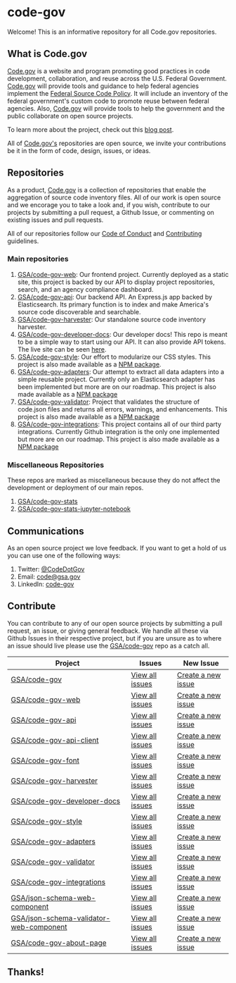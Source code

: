 # code-gov

Welcome! This is an informative repository for all Code.gov repositories.

## What is Code.gov

[Code.gov](https://code.gov) is a website and program promoting good practices in code development, collaboration, and reuse across the U.S. Federal Government. [Code.gov](https://code.gov) will provide tools and guidance to help federal agencies implement the [Federal Source Code Policy](https://code.gov/#/policy-guide/policy/introduction). It will include an inventory of the federal government's custom code to promote reuse between federal agencies. Also, [Code.gov](https://code.gov) will provide tools to help the government and the public collaborate on open source projects.

To learn more about the project, check out this [blog post](https://www.whitehouse.gov/blog/2016/08/08/peoples-code).

All of [Code.gov's](https://code.gov) repositories are open source, we invite your contributions be it in the form of code, design, issues, or ideas.

## Repositories

As a product, [Code.gov](https://code.gov) is a collection of repositories that enable the aggregation of source code inventory files. All of our work is open source and we encorage you to take a look and, if you wish, contribute to our projects by submitting a pull request, a Github Issue, or commenting on existing issues and pull requests.

All of our repositories follow our [Code of Conduct](CODE_OF_CONDUCT.md) and [Contributing](CONTRIBUTING.md) guidelines.

### Main repositories

1. [GSA/code-gov-web](https://github.com/GSA/code-gov-web): Our frontend project. Currently deployed as a static site, this project is backed by our API to display project repositories, search, and an agency compliance dashboard.
2. [GSA/code-gov-api](https://github.com/GSA/code-gov-api): Our backend API. An Express.js app backed by Elasticsearch. Its primary function is to index and make America's source code discoverable and searchable.
3. [GSA/code-gov-harvester](https://github.com/GSA/code-gov-harvester): Our standalone source code inventory harvester.
4. [GSA/code-gov-developer-docs](https://github.com/GSA/code-gov-developer-docs): Our developer docs! This repo is meant to be a simple way to start using our API. It can also provide API tokens. The live site can be seen [here](https://developers.code.gov).
5. [GSA/code-gov-style](https://github.com/GSA/code-gov-style): Our effort to modularize our CSS styles. This project is also made available as a [NPM package](https://www.npmjs.com/package/@code.gov/code-gov-style).
6. [GSA/code-gov-adapters](https://github.com/GSA/code-gov-adapters): Our attempt to extract all data adapters into a simple reusable project. Currently only an Elasticsearch adapter has been implemented but more are on our roadmap. This project is also made available as a [NPM package](https://www.npmjs.com/package/@code.gov/code-gov-adapter)
7. [GSA/code-gov-validator](https://github.com/GSA/code-gov-validator): Project that validates the structure of code.json files and returns all errors, warnings, and enhancements. This project is also made available as a [NPM package](https://www.npmjs.com/package/@code.gov/code-gov-validator)
8. [GSA/code-gov-integrations](https://github.com/GSA/code-gov-integrations): This project contains all of our third party integrations. Currently Github integration is the only one implemented but more are on our roadmap. This project is also made available as a [NPM package](https://www.npmjs.com/package/@code.gov/code-gov-integrations)

### Miscellaneous Repositories

These repos are marked as miscellaneous because they do not affect the development or deployment of our main repos.

1. [GSA/code-gov-stats](https://github.com/GSA/code-gov-stats)
2. [GSA/code-gov-stats-jupyter-notebook](https://github.com/GSA/code-gov-stats-jupyter-notebook)

## Communications

As an open source project we love feedback. If you want to get a hold of us you can use one of the following ways:

1. Twitter: [@CodeDotGov](https://twitter.com/CodeDotGov)
2. Email: [code@gsa.gov](mailto://code@gsa.gov)
3. LinkedIn: [code-gov](https://www.linkedin.com/company/code-gov/)

## Contribute

You can contribute to any of our open source projects by submitting a pull request, an issue, or giving general feedback.
We handle all these via Github Issues in their respective project, but if you are unsure as to where an issue should live
please use the [GSA/code-gov](https://github.com/GSA/code-gov) repo as a catch all.

| Project                                                                       | Issues                                                                   | New Issue                                                                       |
| ----------------------------------------------------------------------------- | ------------------------------------------------------------------------ | ------------------------------------------------------------------------------- |
| [GSA/code-gov](https://github.com/GSA/code-gov)                               | [View all issues](https://github.com/GSA/code-gov/issues)                | [Create a new issue](https://github.com/GSA/code-gov/issues/new)                |
| [GSA/code-gov-web](https://github.com/GSA/code-gov-web)                       | [View all issues](https://github.com/GSA/code-gov-web/issues)            | [Create a new issue](https://github.com/GSA/code-gov-web/issues/new)            |
| [GSA/code-gov-api](https://github.com/GSA/code-gov-api)                       | [View all issues](https://github.com/GSA/code-gov-api/issues)            | [Create a new issue](https://github.com/GSA/code-gov-api/issues/new)            |
| [GSA/code-gov-api-client](https://github.com/GSA/code-gov-api-client)                       | [View all issues](https://github.com/GSA/code-gov-api-client/issues)            | [Create a new issue](https://github.com/GSA/code-gov-api-client/issues/new)            |
| [GSA/code-gov-font](https://github.com/GSA/code-gov-font)                   | [View all issues](https://github.com/GSA/code-gov-font/issues)          | [Create a new issue](https://github.com/GSA/code-gov-font/issues/new)   
| [GSA/code-gov-harvester](https://github.com/GSA/code-gov-harvester)           | [View all issues](https://github.com/GSA/code-gov-harvester/issues)      | [Create a new issue](https://github.com/GSA/code-gov-harvester/issues/new)      |
| [GSA/code-gov-developer-docs](https://github.com/GSA/code-gov-developer-docs) | [View all issues](https://github.com/GSA/code-gov-developer-docs/issues) | [Create a new issue](https://github.com/GSA/code-gov-developer-docs/issues/new) |
| [GSA/code-gov-style](https://github.com/GSA/code-gov-style)                   | [View all issues](https://github.com/GSA/code-gov-style/issues)          | [Create a new issue](https://github.com/GSA/code-gov-style/issues/new)          |
| [GSA/code-gov-adapters](https://github.com/GSA/code-gov-adapters)             | [View all issues](https://github.com/GSA/code-gov-adapters/issues)       | [Create a new issue](https://github.com/GSA/code-gov-adapters/issues/new)       |
| [GSA/code-gov-validator](https://github.com/GSA/code-gov-validator)           | [View all issues](https://github.com/GSA/code-gov-validator/issues)      | [Create a new issue](https://github.com/GSA/code-gov-validator/issues/new)      |
| [GSA/code-gov-integrations](https://github.com/GSA/code-gov-integrations)     | [View all issues](https://github.com/GSA/code-gov-integrations/issues)   | [Create a new issue](https://github.com/GSA/code-gov-integrations/issues/new)   |
| [GSA/json-schema-web-component](https://github.com/GSA/json-schema-web-component)     | [View all issues](https://github.com/GSA/json-schema-web-component/issues)   | [Create a new issue](https://github.com/GSA/json-schema-web-component/issues/new)   |
| [GSA/json-schema-validator-web-component](https://github.com/GSA/json-schema-validator-web-component)     | [View all issues](https://github.com/GSA/json-schema-validator-web-component/issues)   | [Create a new issue](https://github.com/GSA/json-schema-validator-web-component/issues/new)   |
| [GSA/code-gov-about-page](https://github.com/GSA/code-gov-about-page)                   | [View all issues](https://github.com/GSA/code-gov-about-page/issues)          | [Create a new issue](https://github.com/GSA/code-gov-about-page/issues/new) 

## Thanks!
